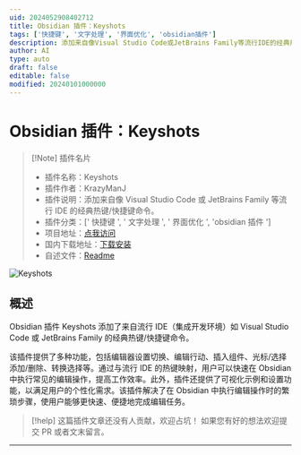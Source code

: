 ```yaml
---
uid: 2024052908402712
title: Obsidian 插件：Keyshots
tags: ['快捷键', '文字处理', '界面优化', 'obsidian插件']
description: 添加来自像Visual Studio Code或JetBrains Family等流行IDE的经典热键/快捷键命令。
author: AI
type: auto
draft: false
editable: false
modified: 20240101000000
---
```


# Obsidian 插件：Keyshots

> [!Note] 插件名片
> - 插件名称：Keyshots
> - 插件作者：KrazyManJ
> - 插件说明：添加来自像 Visual Studio Code 或 JetBrains Family 等流行 IDE 的经典热键/快捷键命令。
> - 插件分类：[' 快捷键 ', ' 文字处理 ', ' 界面优化 ', 'obsidian 插件 ']
> - 项目地址：[点我访问](https://github.com/KrazyManJ/obsidian-keyshots)
> - 国内下载地址：[下载安装](https://pkmer.cn/products/plugin/pluginMarket/?keyshots)
> - 自述文件：[Readme](https://ghproxy.net/https://raw.githubusercontent.com/KrazyManJ/obsidian-keyshots/master/README.md)

![Keyshots](https://cdn.pkmer.cn/covers/keyshots.gif!pkmer)

## 概述

Obsidian 插件 Keyshots 添加了来自流行 IDE（集成开发环境）如 Visual Studio Code 或 JetBrains Family 的经典热键/快捷键命令。

该插件提供了多种功能，包括编辑器设置切换、编辑行动、插入组件、光标/选择添加/删除、转换选择等。通过与流行 IDE 的热键映射，用户可以快速在 Obsidian 中执行常见的编辑操作，提高工作效率。此外，插件还提供了可视化示例和设置功能，以满足用户的个性化需求。该插件解决了在 Obsidian 中执行编辑操作时的繁琐步骤，使用户能够更快速、便捷地完成编辑任务。

> [!help]
> 这篇插件文章还没有人贡献，欢迎占坑！
> 如果您有好的想法欢迎提交 PR 或者文末留言。

---




